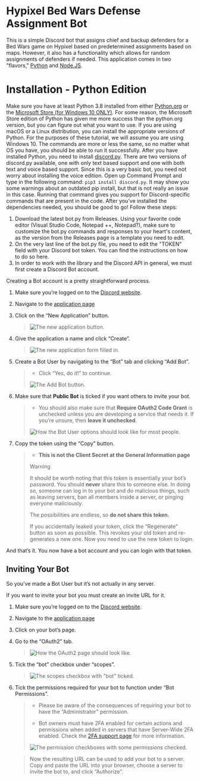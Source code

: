 # Hypixel Bed Wars Defense Assignment Bot
This is a simple Discord bot that assigns chief and backup defenders for a Bed Wars game on Hypixel based on predetermined assignments based on maps. However, it also has a functionality which allows for random assignments of defenders if needed. This application comes in two "flavors," [Python](https://www.python.org/) and [Node.JS](https://nodejs.org/en/).

# Installation - Python Edition
Make sure you have at least Python 3.8 installed from either [Python.org](https://www.python.org/downloads/) or the [Microsoft Store (for Windows 10 ONLY)](https://www.microsoft.com/en-us/p/python-38/9mssztt1n39l?activetab=pivot:overviewtab). For some reason, the Microsoft Store edition of Python has given me more success than the python.org version, but you can figure out what you want to use. If you are using macOS or a Linux distribution, you can install the appropriate versions of Python. For the purposes of these tutorial, we will assume you are using Windows 10. The commands are more or less the same, so no matter what OS you have, you should be able to run it successfully. After you have installed Python, you need to install [discord.py](https://pypi.org/project/discord.py/). There are two versions of discord.py available, one with only text based support and one with both text and voice based support. Since this is a very basic bot, you need not worry about installing the voice edition. Open up Command Prompt and type in the following command: 
`pip3 install discord.py`. It may show you some warnings about an outdated pip install, but that is not really an issue in this case. Running that command gives you support for Discord-specific commands that are present in the code. After you've installed the dependencies needed, you should be good to go! Follow these steps:

 1. Download the latest bot.py from Releases. Using your favorite code editor (Visual Studio Code, Notepad ++, Notepad?), make sure to customize the bot.py commands and responses to your heart's content, as the version from the Releases page is a template you need to edit.
 2. On the very last line of the bot.py file, you need to edit the "TOKEN" field with your Discord bot token. You can find the instructions on how to do so here.
 3. In order to work with the library and the Discord API in general, we must first create a Discord Bot account.

Creating a Bot account is a pretty straightforward process.

1.  Make sure you’re logged on to the  [Discord website](https://discordapp.com/).
    
2.  Navigate to the  [application page](https://discordapp.com/developers/applications)
    
3.  Click on the “New Application” button.
    
    > ![The new application button.](https://discordpy.readthedocs.io/en/latest/_images/discord_create_app_button.png)
    
4.  Give the application a name and click “Create”.
    
    > ![The new application form filled in.](https://discordpy.readthedocs.io/en/latest/_images/discord_create_app_form.png)
    
5.  Create a Bot User by navigating to the “Bot” tab and clicking “Add Bot”.
    
    > -   Click “Yes, do it!” to continue.
    >     
    > 
    > ![The Add Bot button.](https://discordpy.readthedocs.io/en/latest/_images/discord_create_bot_user.png)
    
6.  Make sure that  **Public Bot**  is ticked if you want others to invite your bot.
    
    > -   You should also make sure that  **Require OAuth2 Code Grant**  is unchecked unless you are developing a service that needs it. If you’re unsure, then  **leave it unchecked**.
    >     
    > 
    > ![How the Bot User options should look like for most people.](https://discordpy.readthedocs.io/en/latest/_images/discord_bot_user_options.png)
    
7.  Copy the token using the “Copy” button.
    
    > -   **This is not the Client Secret at the General Information page**
    >     
    > 
    > Warning
    > 
    > It should be worth noting that this token is essentially your bot’s password. You should  **never**  share this to someone else. In doing so, someone can log in to your bot and do malicious things, such as leaving servers, ban all members inside a server, or pinging everyone maliciously.
    > 
    > The possibilities are endless, so  **do not share this token.**
    > 
    > If you accidentally leaked your token, click the “Regenerate” button as soon as possible. This revokes your old token and re-generates a new one. Now you need to use the new token to login.
    

And that’s it. You now have a bot account and you can login with that token.

## Inviting Your Bot[](https://discordpy.readthedocs.io/en/latest/discord.html#inviting-your-bot "Permalink to this headline")

So you’ve made a Bot User but it’s not actually in any server.

If you want to invite your bot you must create an invite URL for it.

1.  Make sure you’re logged on to the  [Discord website](https://discordapp.com/).
    
2.  Navigate to the  [application page](https://discordapp.com/developers/applications)
    
3.  Click on your bot’s page.
    
4.  Go to the “OAuth2” tab.
    
    > ![How the OAuth2 page should look like.](https://discordpy.readthedocs.io/en/latest/_images/discord_oauth2.png)
    
5.  Tick the “bot” checkbox under “scopes”.
    
    > ![The scopes checkbox with "bot" ticked.](https://discordpy.readthedocs.io/en/latest/_images/discord_oauth2_scope.png)
    
6.  Tick the permissions required for your bot to function under “Bot Permissions”.
    
    > -   Please be aware of the consequences of requiring your bot to have the “Administrator” permission.
    >     
    > -   Bot owners must have 2FA enabled for certain actions and permissions when added in servers that have Server-Wide 2FA enabled. Check the  [2FA support page](https://support.discordapp.com/hc/en-us/articles/219576828-Setting-up-Two-Factor-Authentication)  for more information.
    >     
    > 
    > ![The permission checkboxes with some permissions checked.](https://discordpy.readthedocs.io/en/latest/_images/discord_oauth2_perms.png)
    
	  >    Now the resulting URL can be used to add your bot to a server. Copy and paste the URL into your browser, choose a server to invite the bot to, and click “Authorize”.


<!--stackedit_data:
eyJoaXN0b3J5IjpbLTE5OTIyODAwMTQsLTE0MDU4NTM4NzJdfQ
==
-->
